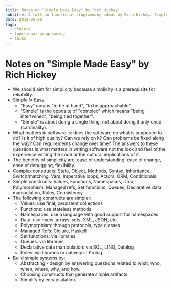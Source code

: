 ```yaml
---
title: Notes on "Simple Made Easy" by Rich Hickey
subtitle: A talk on functional programming ideas by Rich Hickey. Simple != Easy.
date: 2018-05-29
tags:
  - clojure
  - functional-programming
  - talks
---
```


# Notes on "Simple Made Easy" by Rich Hickey

- We should aim for simplicity because simplicity is a prerequisite for reliability.
- Simple != Easy.
  - "Easy" means "to be at hand", "to be approachable".
  - "Simple" is the opposite of "complex" which means "being intertwined", "being tied together".
  - "Simple" is about doing a single thing, not about doing it only once (cardinality).
- What matters in software is: does the software do what is supposed to do? Is it of high quality? Can we rely on it? Can problems be fixed along the way? Can requirements change over time? The answers to these questions is what matters in writing software not the look and feel of the experience writing the code or the cultural implications of it.
- The benefits of simplicity are: ease of understanding, ease of change, ease of debugging, flexibility.
- Complex constructs: State, Object, Methods, Syntax, Inheritance, Switch/matching, Vars, Imperative loops, Actors, ORM, Conditionals.
- Simple constructs: Values, Functions, Namespaces, Data, Polymorphism, Managed refs, Set functions, Queues, Declarative data manipulation, Rules, Consistency.
- The following constructs are simpler:
  - Values: use final, persistent collections
  - Functions: use stateless methods
  - Namespaces: use a language with good support for namespaces
  - Data: use maps, arrays, sets, XML, JSON, etc.
  - Polymorphism: through protocols, type classes
  - Managed Refs: Clojure, Haskell
  - Set functions: via libraries
  - Queues: via libraries
  - Declarative data manipulation: via SQL, LINQ, Datalog
  - Rules: via libraries or natively in Prolog
- Build simple systems by:
  - Abstracting - design by answering questions related to what, who, when, where, why, and how.
  - Choosing constructs that generate simple artifacts.
  - Simplify by encapsulation.
